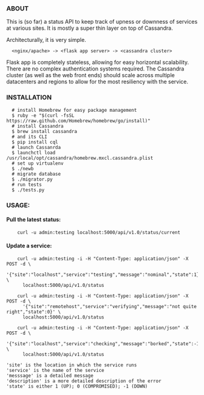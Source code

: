 ### ABOUT
  This is (so far) a status API to keep track of upness or downness of services
  at various sites.  It is mostly a super thin layer on top of Cassandra.

  Architecturally, it is very simple.

```
  <nginx/apache> -> <flask app server> -> <cassandra cluster>
```

  Flask app is completely stateless, allowing for easy horizontal scalability.
  There are no complex authentication systems required. The Cassandra cluster
  (as well as the web front ends) should scale across multiple datacenters
  and regions to allow for the most resiliency with the service.

### INSTALLATION
```
  # install Homebrew for easy package management
  $ ruby -e "$(curl -fsSL https://raw.github.com/Homebrew/homebrew/go/install)"
  # install Cassandra
  $ brew install cassandra
  # and its CLI
  $ pip install cql
  # launch Cassanrda
  $ launchctl load /usr/local/opt/cassandra/homebrew.mxcl.cassandra.plist
  # set up virtualenv
  $ ./newb
  # migrate database
  $ ./migrator.py
  # run tests
  $ ./tests.py
```

### USAGE:

####  Pull the latest status:

```
    curl -u admin:testing localhost:5000/api/v1.0/status/current
```

####  Update a service:

```
    curl -u admin:testing -i -H "Content-Type: application/json" -X POST -d \
      '{"site":"localhost","service":"testing","message":"nominal","state":1}' \
      localhost:5000/api/v1.0/status
```

```
    curl -u admin:testing -i -H "Content-Type: application/json" -X POST -d \
      '{"site":"remotehost","service":"verifying","message":"not quite right","state":0}' \
      localhost:5000/api/v1.0/status
```

```
    curl -u admin:testing -i -H "Content-Type: application/json" -X POST -d \
      '{"site":"localhost","service":"checking","message":"borked","state":-1}' \
      localhost:5000/api/v1.0/status
```

    'site' is the location in which the service runs
    'service' is the name of the service
    'messsage' is a detailed message
    'description' is a more detailed description of the error
    'state' is either 1 (UP); 0 (COMPROMISED); -1 (DOWN)



